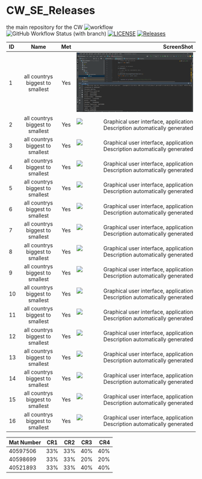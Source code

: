 # CW_SE_Releases
the main repository for the CW
![workflow](https://github.com/Jln2002/CW_SE_Releases/actions/workflows/main.yml/badge.svg)
![GitHub Workflow Status (with branch)](https://img.shields.io/github/actions/workflow/status/Jln2002/CW_SE_Releases/main.yml?branch=Developer)
[![LICENSE](https://img.shields.io/github/license/Jln2002/CW_SE_Releases.svg?style=flat-square)](https://github.com/<Jln2002>/CW_SE_Releases/blob/master/LICENSE)
[![Releases](https://img.shields.io/github/release/Jln2002/CW_SE_Releases/all.svg?style=flat-square)](https://github.com/<Jln2002>/CW_SE_Releases/releases)

| ID | Name | Met | ScreenShot |
|:---|:----:|:---:|-----------:|
| 1  | all countrys biggest to smallest     | Yes | ![Graphical user interface, application Description automatically generated](./infofiles/Capture.PNG)|
| 2  | all countrys biggest to smallest     | Yes | ![Graphical user interface, application Description automatically generated](./infofiles/Query2.PNG)|
| 3  | all countrys biggest to smallest     | Yes | ![Graphical user interface, application Description automatically generated](./infofiles/Query3.PNG)|
| 4  | all countrys biggest to smallest     | Yes | ![Graphical user interface, application Description automatically generated](./infofiles/Query4.PNG)|
| 5  | all countrys biggest to smallest     | Yes | ![Graphical user interface, application Description automatically generated](./infofiles/Query5.PNG)|
| 6  | all countrys biggest to smallest     | Yes | ![Graphical user interface, application Description automatically generated](./infofiles/Query6.PNG)|
| 7  | all countrys biggest to smallest     | Yes | ![Graphical user interface, application Description automatically generated](./infofiles/Query7.PNG)|
| 8  | all countrys biggest to smallest     | Yes | ![Graphical user interface, application Description automatically generated](./infofiles/Query8.PNG)|
| 9  | all countrys biggest to smallest     | Yes | ![Graphical user interface, application Description automatically generated](./infofiles/Query9.PNG)|
| 10  | all countrys biggest to smallest     | Yes | ![Graphical user interface, application Description automatically generated](./infofiles/Query10.PNG)|
| 11  | all countrys biggest to smallest     | Yes | ![Graphical user interface, application Description automatically generated](./infofiles/Query11.PNG)|
| 12  | all countrys biggest to smallest     | Yes | ![Graphical user interface, application Description automatically generated](./infofiles/Query12.PNG)|
| 13  | all countrys biggest to smallest     | Yes | ![Graphical user interface, application Description automatically generated](./infofiles/Query13.PNG)|
| 14  | all countrys biggest to smallest     | Yes | ![Graphical user interface, application Description automatically generated](./infofiles/Query14.PNG)|
| 15  | all countrys biggest to smallest     | Yes | ![Graphical user interface, application Description automatically generated](./infofiles/Query15.PNG)|
| 16  | all countrys biggest to smallest     | Yes | ![Graphical user interface, application Description automatically generated](./infofiles/Query16.PNG)|



| Mat Number | CR1 | CR2 | CR3 | CR4 |
|:-----------|:---:|:---:|:---:|----:|
| 40597506  | 33% | 33% | 40% | 40% |
| 40598699 | 33% | 33% | 20% | 20% |
| 40521893 | 33% | 33% | 40% | 40% |
